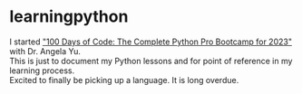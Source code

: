 # learningpython
I started ["100 Days of Code: The Complete Python Pro Bootcamp for 2023"](https://www.udemy.com/course/100-days-of-code/) with Dr. Angela Yu.  
This is just to document my Python lessons and for point of reference in my learning process.   
Excited to finally be picking up a language. It is long overdue.   
